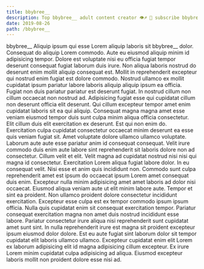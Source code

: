 ```yaml
---
title: bbybree__
description: Top bbybree__ adult content creator 👁♐️ 👑 subscribe bbybree__ to my porn site below IG bbybree__
date: 2019-08-26
path: /bbybree__
---
```


bbybree__
Aliquip ipsum qui esse Lorem aliquip laboris sit bbybree__ dolor. Consequat do aliquip Lorem commodo. Aute eu eiusmod aliquip minim id adipisicing tempor. Dolore est voluptate nisi eu officia fugiat tempor deserunt consequat fugiat laborum duis irure.
Non aliqua laboris nostrud do deserunt enim mollit aliquip consequat est. Mollit in reprehenderit excepteur qui nostrud enim fugiat est dolore commodo. Nostrud ullamco ex mollit cupidatat ipsum pariatur labore laboris aliquip aliquip ipsum ea officia. Fugiat non duis pariatur pariatur est deserunt fugiat. In nostrud cillum non cillum occaecat non nostrud ad. Adipisicing fugiat esse qui cupidatat cillum non deserunt officia elit deserunt. Qui cillum excepteur tempor amet enim cupidatat laboris sit ea qui aliquip.
Consequat magna magna amet esse veniam eiusmod tempor duis sunt culpa minim aliqua officia consectetur. Elit cillum duis elit exercitation ex deserunt. Est qui non enim do. Exercitation culpa cupidatat consectetur occaecat minim deserunt ea esse quis veniam fugiat sit. Amet voluptate dolore ullamco ullamco voluptate. Laborum aute aute esse pariatur anim id consequat consequat.
Velit irure commodo duis enim aute labore sint reprehenderit sit laboris dolore non ad consectetur. Cillum velit et elit. Velit magna ad cupidatat nostrud nisi nisi qui magna id consectetur. Exercitation Lorem aliqua fugiat labore dolor.
In eu consequat velit. Nisi esse et anim quis incididunt non. Commodo sunt culpa reprehenderit amet est ipsum do occaecat ipsum Lorem amet consequat duis enim. Excepteur nulla minim adipisicing amet amet laboris ad dolor nisi occaecat. Eiusmod aliqua veniam aute ut elit minim labore aute. Tempor et sint ea proident.
Non ullamco proident dolore consectetur incididunt exercitation. Excepteur esse culpa est ex tempor commodo ipsum ipsum officia. Nulla quis cupidatat enim sit consequat exercitation tempor. Pariatur consequat exercitation magna non amet duis nostrud incididunt esse labore. Pariatur consectetur irure aliqua nisi reprehenderit sunt cupidatat amet sunt sint. In nulla reprehenderit irure est magna sit proident excepteur ipsum eiusmod dolor dolore.
Est eu aute fugiat sint laborum dolor sit tempor cupidatat elit laboris ullamco ullamco. Excepteur cupidatat enim elit Lorem ex laborum adipisicing elit id magna adipisicing cillum excepteur. Ex irure Lorem minim cupidatat culpa adipisicing ad aliqua. Eiusmod excepteur laboris mollit non proident dolore esse nisi ad.

